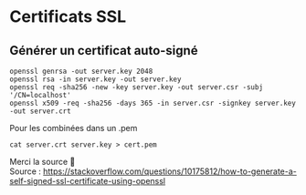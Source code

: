 # Certificats SSL

## Générer un certificat auto-signé
```shell
openssl genrsa -out server.key 2048
openssl rsa -in server.key -out server.key
openssl req -sha256 -new -key server.key -out server.csr -subj '/CN=localhost'
openssl x509 -req -sha256 -days 365 -in server.csr -signkey server.key -out server.crt
```

Pour les combinées dans un .pem
```shell
cat server.crt server.key > cert.pem
```


Merci la source :ocean:  
Source : https://stackoverflow.com/questions/10175812/how-to-generate-a-self-signed-ssl-certificate-using-openssl
